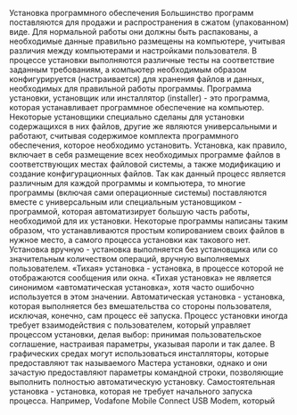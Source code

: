 Установка программного обеспечения
Большинство программ поставляются для продажи и распространения в
сжатом (упакованном) виде. Для нормальной работы они должны быть
распакованы, а необходимые данные правильно размещены на компьютере,
учитывая различия между компьютерами и настройками пользователя. В
процессе установки выполняются различные тесты на соответствие заданным
требованиям, а компьютер необходимым образом конфигурируется
(настраивается) для хранения файлов и данных, необходимых для
правильной работы программы.
Программа установки, установщик или инсталлятор (installer) - это
программа, которая устанавливает программное обеспечение на компьютер.
Некоторые установщики специально сделаны для установки содержащихся в
них файлов, другие же являются универсальными и работают, считывая
содержимое комплекта программного обеспечения, которое необходимо
установить.
Установка, как правило, включает в себя размещение всех необходимых
программе файлов в соответствующих местах файловой системы, а также
модификацию и создание конфигурационных файлов. Так как данный
процесс является различным для каждой программы и компьютера, то
многие программы (включая сами операционные системы) поставляются
вместе с универсальным или специальным установщиком - программой,
которая автоматизирует большую часть работы, необходимой для их
установки.
Некоторые программы написаны таким образом, что устанавливаются
простым копированием своих файлов в нужное место, а самого процесса
установки как такового нет.
Установка вручную - установка выполняется без установщика или со
значительным количеством операций, вручную выполняемых пользователем.
«Тихая» установка - установка, в процессе которой не отображаются
сообщения или окна. «Тихая установка» не является синонимом
«автоматическая установка», хотя часто ошибочно используется в этом
значении.
Автоматическая установка - установка, которая выполняется без
вмешательства со стороны пользователя, исключая, конечно, сам процесс её
запуска. Процесс установки иногда требует взаимодействия с пользователем,
который управляет процессом установки, делая выбор:
принимая пользовательское соглашение, настраивая параметры, указывая
пароли и так далее. В графических средах могут использоваться
инсталляторы, которые предоставляют так называемого Мастера установки,
однако и они зачастую предоставляют параметры командной строки,
позволяющие выполнить полностью автоматическую установку.
Самостоятельная установка - установка, которая не требует начального
запуска процесса. Например, Vodafone Mobile Connect USB Modem, который
